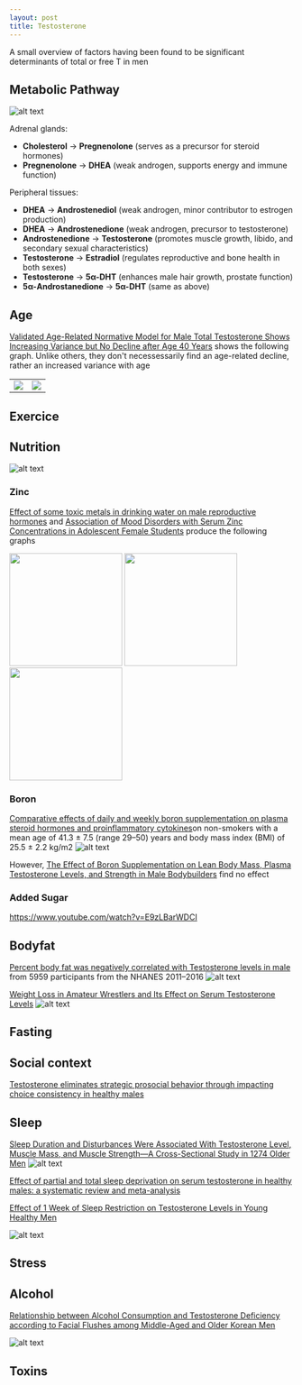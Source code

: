 ```yaml
---
layout: post
title: Testosterone
---
```


A small overview of factors having been found to be significant determinants of total or free T in men

## Metabolic Pathway

![alt text](image-4.png)

Adrenal glands:
- **Cholesterol** → **Pregnenolone** (serves as a precursor for steroid hormones)
- **Pregnenolone** → **DHEA** (weak androgen, supports energy and immune function)

Peripheral tissues:
- **DHEA** → **Androstenediol** (weak androgen, minor contributor to estrogen production)
- **DHEA** → **Androstenedione** (weak androgen, precursor to testosterone)
- **Androstenedione** → **Testosterone** (promotes muscle growth, libido, and secondary sexual characteristics)
- **Testosterone** → **Estradiol** (regulates reproductive and bone health in both sexes)
- **Testosterone** → **5α-DHT** (enhances male hair growth, prostate function)
- **5α-Androstanedione** → **5α-DHT** (same as above)



## Age


[Validated Age-Related Normative Model for Male Total Testosterone Shows Increasing Variance but No Decline after Age 40 Years](https://pmc.ncbi.nlm.nih.gov/articles/PMC4190174/) shows the following graph. Unlike others, they don't necessessarily find an age-related decline, rather an increased variance with age

|||
|---|---|
|![](testo_age.jpg) | ![](testo_age_percentiles.png) |



## Exercice

## Nutrition

![alt text](image-3.png)

### Zinc

[Effect of some toxic metals in drinking water on male reproductive hormones](https://www.researchgate.net/publication/357216771_Effect_of_some_toxic_metals_in_drinking_water_on_male_reproductive_hormones) and [Association of Mood Disorders with Serum Zinc Concentrations in Adolescent Female Students](https://www.researchgate.net/publication/312146397_Association_of_Mood_Disorders_with_Serum_Zinc_Concentrations_in_Adolescent_Female_Students) produce the following graphs


<p float="left">
  <img src="image-5.png" width="200" />
  <img src="image-6.png" width="200" /> 
  <img src="image-7.png" width="200" />
</p>


### Boron

[Comparative effects of daily and weekly boron supplementation on plasma
steroid hormones and proinflammatory cytokines](https://pubmed.ncbi.nlm.nih.gov/21129941/)on non-smokers with a mean age of 41.3 ± 7.5 (range 29–50) years and body mass index (BMI) of 25.5 ± 2.2 kg/m2
![alt text](boron_supp.png)

However, [The Effect of Boron Supplementation on Lean Body Mass, Plasma Testosterone Levels, and Strength in Male Bodybuilders](https://journals.humankinetics.com/view/journals/ijsnem/3/2/article-p140.xml) find no effect


### Added Sugar

https://www.youtube.com/watch?v=E9zLBarWDCI

## Bodyfat

[Percent body fat was negatively correlated with Testosterone levels in male](https://journals.plos.org/plosone/article?id=10.1371/journal.pone.0294567) from 5959 participants from the NHANES 2011–2016
![alt text](image-8.png)

[Weight Loss in Amateur Wrestlers and Its Effect on Serum Testosterone Levels](https://pmc.ncbi.nlm.nih.gov/articles/PMC4446567/)
![alt text](<Screenshot 2025-02-03 at 15.48.09.png>)

## Fasting

## Social context



[Testosterone eliminates strategic prosocial behavior through impacting choice consistency in healthy males](https://pubmed.ncbi.nlm.nih.gov/37012404)



## Sleep

[Sleep Duration and Disturbances Were Associated With Testosterone Level, Muscle Mass, and Muscle Strength—A Cross-Sectional Study in 1274 Older Men](https://www.sciencedirect.com/science/article/abs/pii/S1525861015002947)
![alt text](image.png)


[Effect of partial and total sleep deprivation on serum testosterone in healthy males: a systematic review and meta-analysis](https://pubmed.ncbi.nlm.nih.gov/34801825/)


[Effect of 1 Week of Sleep Restriction on Testosterone Levels in Young Healthy Men](https://pmc.ncbi.nlm.nih.gov/articles/PMC4445839/)

![alt text](image-1.png)

## Stress

## Alcohol

[Relationship between Alcohol Consumption and Testosterone Deficiency according to Facial Flushes among Middle-Aged and Older Korean Men](https://pmc.ncbi.nlm.nih.gov/articles/PMC9708857/)

![alt text](image-2.png)

## Toxins